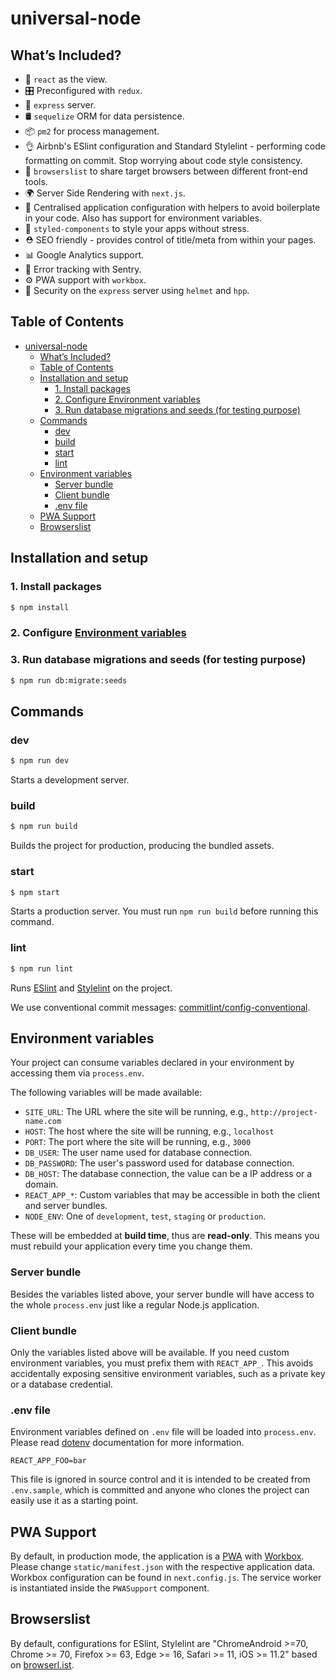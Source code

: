 # universal-node

## What’s Included?

- 👀 `react` as the view.
- 🎛 Preconfigured with `redux`.
- 🚄 `express` server.
- 🛢️ `sequelize` ORM for data persistence.
- 📦 `pm2` for process management.
- 👌 Airbnb's ESlint configuration and Standard Stylelint - performing code formatting on commit. Stop worrying about code style consistency.
- 📝 `browserslist` to share target browsers between different front-end tools.
- 🌍 Server Side Rendering with `next.js`.
- 🔧 Centralised application configuration with helpers to avoid boilerplate in your code. Also has support for environment variables.
- 💅 `styled-components` to style your apps without stress.
- ⛑ SEO friendly - provides control of title/meta from within your pages.
- 📊 Google Analytics support.
- 🐞 Error tracking with Sentry.
- ⚙️ PWA support with `workbox`.
- 👮 Security on the `express` server using `helmet` and `hpp`.

## Table of Contents

- [universal-node](#universal-node)
  - [What’s Included?](#whats-included)
  - [Table of Contents](#table-of-contents)
  - [Installation and setup](#installation-and-setup)
    - [1. Install packages](#1-install-packages)
    - [2. Configure Environment variables](#2-configure-environment-variables)
    - [3. Run database migrations and seeds (for testing purpose)](#3-run-database-migrations-and-seeds-for-testing-purpose)
  - [Commands](#commands)
    - [dev](#dev)
    - [build](#build)
    - [start](#start)
    - [lint](#lint)
  - [Environment variables](#environment-variables)
    - [Server bundle](#server-bundle)
    - [Client bundle](#client-bundle)
    - [.env file](#env-file)
  - [PWA Support](#pwa-support)
  - [Browserslist](#browserslist)

## Installation and setup

### 1. Install packages

```sh
$ npm install
```

### 2. Configure [Environment variables](#environment-variables)

### 3. Run database migrations and seeds (for testing purpose)

```sh
$ npm run db:migrate:seeds
```

## Commands

### dev

```sh
$ npm run dev
```

Starts a development server.

### build

```sh
$ npm run build
```

Builds the project for production, producing the bundled assets.

### start

```sh
$ npm start
```

Starts a production server. You must run `npm run build` before running this command.

### lint

```sh
$ npm run lint
```

Runs [ESlint](https://eslint.org/) and [Stylelint](https://stylelint.io/) on the project.

We use conventional commit messages: [commitlint/config-conventional](https://github.com/marionebl/commitlint/tree/master/%40commitlint/config-conventional).

## Environment variables

Your project can consume variables declared in your environment by accessing them via `process.env`.

The following variables will be made available:

- `SITE_URL`: The URL where the site will be running, e.g., `http://project-name.com`
- `HOST`: The host where the site will be running, e.g., `localhost`
- `PORT`: The port where the site will be running, e.g., `3000`
- `DB_USER`: The user name used for database connection.
- `DB_PASSWORD`: The user's password used for database connection.
- `DB_HOST`: The database connection, the value can be a IP address or a domain.
- `REACT_APP_*`: Custom variables that may be accessible in both the client and server bundles.
- `NODE_ENV`: One of `development`, `test`, `staging` or `production`.

These will be embedded at **build time**, thus are **read-only**. This means you must rebuild your application every time you change them.

### Server bundle

Besides the variables listed above, your server bundle will have access to the whole `process.env` just like a regular Node.js application.

### Client bundle

Only the variables listed above will be available.
If you need custom environment variables, you must prefix them with `REACT_APP_`. This avoids accidentally exposing sensitive environment variables, such as a private key or a database credential.

### .env file

Environment variables defined on `.env` file will be loaded into `process.env`.
Please read [dotenv](https://github.com/motdotla/dotenv) documentation for more information.

```
REACT_APP_FOO=bar
```

This file is ignored in source control and it is intended to be created from `.env.sample`, which is committed and anyone who clones the project can easily use it as a starting point.

## PWA Support

By default, in production mode, the application is a [PWA](https://developers.google.com/web/progressive-web-apps/) with [Workbox](https://developers.google.com/web/tools/workbox/). Please change `static/manifest.json` with the respective application data. Workbox configuration can be found in `next.config.js`. The service worker is instantiated inside the `PWASupport` component.

## Browserslist

By default, configurations for ESlint, Stylelint are "ChromeAndroid >=70, Chrome >= 70, Firefox >= 63, Edge >= 16, Safari >= 11, iOS >= 11.2" based on [browserl.ist](https://browserl.ist/?q=%3E3%25%2C+ChromeAndroid+%3E%3D70%2C+Chrome+%3E%3D+70%2C+Firefox+%3E%3D+63%2C+Edge+%3E%3D+16%2C+Safari+%3E%3D+11%2C+iOS+%3E%3D+11.2).
